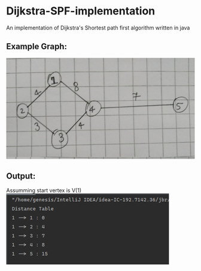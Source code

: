 # Dijkstra-SPF-implementation
An implementation of Dijkstra's Shortest path first algorithm written in java

## Example Graph:
![Example graph](https://raw.githubusercontent.com/MakrandBhale/Dijkstra-SPF-implementation/master/problem-graph.jpeg)

## Output:
Assumming start vertex is V(1)
![Output produced by the program](https://raw.githubusercontent.com/MakrandBhale/Dijkstra-SPF-implementation/master/solution.png)
